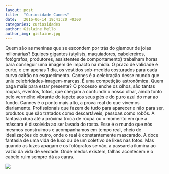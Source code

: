 ```yaml
---
layout: post
title:  "Curiosidade Cannes"
date:   2016-06-14 19:41:20 -0300
categories: curiosidades
author: Gislaine Mello
author_img: gislaine.jpg
---
```


Quem são as meninas que se escondem por trás do glamour de joias milionárias? Equipes gigantes (stylists, maquiadores, cabelereiros, fotógrafos, produtores, assistentes de comportamento) trabalham horas para conseguir uma imagem de impacto na mídia. O prazo de validade é curto, e em apenas 1 dia, os vestidos sob-medida costurados para cada curva cairão no esquecimento. Cannes é a celebração desse mundo que uniu celebridades-imagem-marcas. É uma competição astronômica. Quem paga mais para estar presente? O processo enche os olhos, são tantas roupas, eventos, fotos, que chegam a confundir o nosso olhar, ainda tonto pelo vermelho vibrante do tapete aos seus pés e do puro azul do mar ao fundo. Cannes é o ponto mais alto, a prova real do que vivemos diariamente. Profissionais que fazem de tudo para aparecer e não para ser, produtos que são tratados como descartáveis, pessoas como robôs. A fantasia dura até a próxima troca de roupa ou o momento em que a máscara é dissolvida ao ser lavada do rosto. Esse é o mundo que nós mesmos construímos e acompanhamos em tempo real, cheio de idealizações do outro, onde o real é constantemente mascarado. A doce fantasia de uma vida de luxo ou de um coletivo de likes nas fotos. Mas quando as luzes apagam e os fotógrafos se vão, a passarela ilumina ao vazio da vida de verdade. Onde medos existem, falhas acontecem e o cabelo ruim sempre dá as caras.

![](http://www.alessandrostein.com/blog-fashion-hug/images/posts/ScreenHunter_601%20Jun.%2014%2012.47%20(1).jpg)
